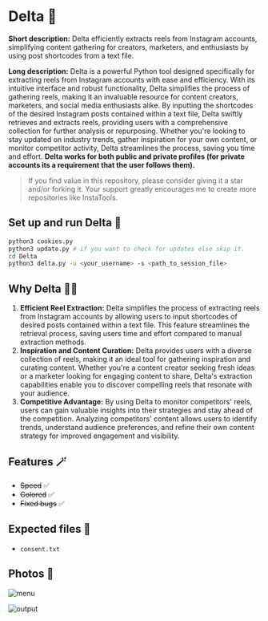 # Delta 📡

**Short description:** Delta efficiently extracts reels from Instagram accounts, simplifying content gathering for creators, marketers, and enthusiasts by using post shortcodes from a text file.

**Long description:** Delta is a powerful Python tool designed specifically for extracting reels from Instagram accounts with ease and efficiency. With its intuitive interface and robust functionality, Delta simplifies the process of gathering reels, making it an invaluable resource for content creators, marketers, and social media enthusiasts alike. By inputting the shortcodes of the desired Instagram posts contained within a text file, Delta swiftly retrieves and extracts reels, providing users with a comprehensive collection for further analysis or repurposing. Whether you're looking to stay updated on industry trends, gather inspiration for your own content, or monitor competitor activity, Delta streamlines the process, saving you time and effort. **Delta works for both public and private profiles (for private accounts its a requirement that the user follows them).**

> If you find value in this repository, please consider giving it a star and/or forking it. Your support greatly encourages me to create more repositories like InstaTools.

## Set up and run Delta 🚀

```bash
python3 cookies.py
python3 update.py # if you want to check for updates else skip it.
cd Delta
python3 delta.py -u <your_username> -s <path_to_session_file>
```

## Why Delta 😶‍🌫️

1. **Efficient Reel Extraction:** Delta simplifies the process of extracting reels from Instagram accounts by allowing users to input shortcodes of desired posts contained within a text file. This feature streamlines the retrieval process, saving users time and effort compared to manual extraction methods.
2. **Inspiration and Content Curation:** Delta provides users with a diverse collection of reels, making it an ideal tool for gathering inspiration and curating content. Whether you're a content creator seeking fresh ideas or a marketer looking for engaging content to share, Delta's extraction capabilities enable you to discover compelling reels that resonate with your audience.
3. **Competitive Advantage:**  By using Delta to monitor competitors' reels, users can gain valuable insights into their strategies and stay ahead of the competition. Analyzing competitors' content allows users to identify trends, understand audience preferences, and refine their own content strategy for improved engagement and visibility.

## Features 🪄

- ~~Speed~~ ✅
- ~~Colored~~ ✅
- ~~Fixed bugs~~ ✅

## Expected files 📂

- `consent.txt`

## Photos 📸

![menu](https://github.com/new92/InstaTools/assets/94779840/da0a585a-7643-4f2f-bf52-dc1422b5cb8a)

![output](https://github.com/new92/InstaTools/assets/94779840/4294e6b2-ab64-4865-9c7b-8804336a34ef)


